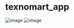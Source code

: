 # texnomart_app

![image](https://github.com/ToshevaDurdona1349/texnomart/assets/157783982/45395f66-fbea-4caf-9ba8-9bbc707bc093)
![image](https://github.com/ToshevaDurdona1349/texnomart/assets/157783982/f17c2140-d627-44ea-b11a-38d257e8d030)



